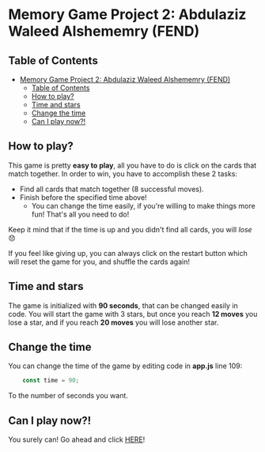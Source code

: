 # Memory Game Project 2: Abdulaziz Waleed Alshememry (FEND)

## Table of Contents

- [Memory Game Project 2: Abdulaziz Waleed Alshememry (FEND)](#memory-game-project-2-abdulaziz-waleed-alshememry-fend)
  - [Table of Contents](#table-of-contents)
  - [How to play?](#how-to-play)
  - [Time and stars](#time-and-stars)
  - [Change the time](#change-the-time)
  - [Can I play now?!](#can-i-play-now)

## How to play?

This game is pretty **easy to play**, all you have to do is click on the cards that match together.
In order to win, you have to accomplish these 2 tasks:
- Find all cards that match together (8 successful moves).
- Finish before the specified time above!
  - You can change the time easily, if you're willing to make things more fun!
That's all you need to do!

Keep it mind that if the time is up and you didn't find all cards, you will _lose_ :disappointed:

If you feel like giving up, you can always click on the restart button which will reset the game for you, and shuffle the cards again!
## Time and stars

The game is initialized with **90 seconds**, that can be changed easily in code.
You will start the game with 3 stars, but once you reach **12 moves** you lose a star, and if you reach **20 moves** you will lose another star.

## Change the time

You can change the time of the game by editing code in **app.js** line 109:

```javascript
    const time = 90;
```
To the number of seconds you want.

## Can I play now?!

You surely can!
Go ahead and click [HERE](https://abdulaziz-it.github.io/Memory-Games-Project-2-FEND-/)!
